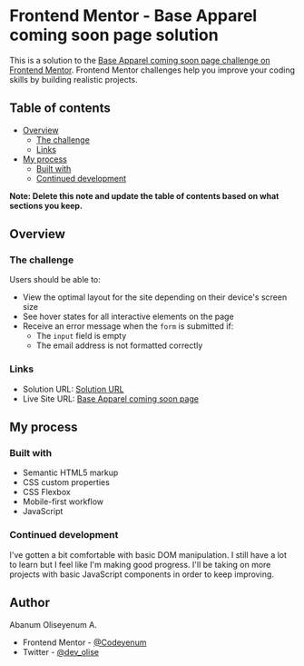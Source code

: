 # Frontend Mentor - Base Apparel coming soon page solution

This is a solution to the [Base Apparel coming soon page challenge on Frontend Mentor](https://www.frontendmentor.io/challenges/base-apparel-coming-soon-page-5d46b47f8db8a7063f9331a0). Frontend Mentor challenges help you improve your coding skills by building realistic projects. 

## Table of contents

- [Overview](#overview)
  - [The challenge](#the-challenge)
  - [Links](#links)
- [My process](#my-process)
  - [Built with](#built-with)
  - [Continued development](#continued-development)

**Note: Delete this note and update the table of contents based on what sections you keep.**

## Overview

### The challenge

Users should be able to:

- View the optimal layout for the site depending on their device's screen size
- See hover states for all interactive elements on the page
- Receive an error message when the `form` is submitted if:
  - The `input` field is empty
  - The email address is not formatted correctly

### Links

- Solution URL: [Solution URL](https://www.frontendmentor.io/solutions/base-apparel-coming-soon-page-mkbtl16Mok)
- Live Site URL: [Base Apparel coming soon page](https://codeyenum.github.io/base-apparel-coming-soon-master/)

## My process

### Built with

- Semantic HTML5 markup
- CSS custom properties
- CSS Flexbox
- Mobile-first workflow
- JavaScript

### Continued development

I've gotten a bit comfortable with basic DOM manipulation. I still have a lot to learn but I feel like I'm making good progress. I'll be taking on more projects with basic JavaScript components in order to keep improving.


## Author

Abanum Oliseyenum A.
- Frontend Mentor - [@Codeyenum](https://www.frontendmentor.io/profile/Codeyenumm)
- Twitter - [@dev_olise](https://www.twitter.com/dev_olise)
